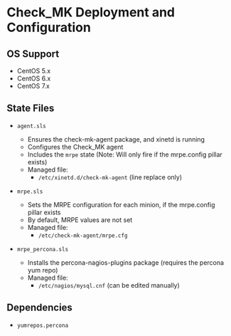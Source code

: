 # Check_MK Deployment and Configuration 


## OS Support

* CentOS 5.x
* CentOS 6.x
* CentOS 7.x


## State Files

* `agent.sls`

    * Ensures the check-mk-agent package, and xinetd is running
    * Configures the Check_MK agent
    * Includes the `mrpe` state (Note: Will only fire if the mrpe.config pillar exists)
    * Managed file:
        * `/etc/xinetd.d/check-mk-agent` (line replace only)

* `mrpe.sls`

    * Sets the MRPE configuration for each minion, if the mrpe.config pillar exists
    * By default, MRPE values are not set
    * Managed file:
        * `/etc/check-mk-agent/mrpe.cfg`

* `mrpe_percona.sls`

    * Installs the percona-nagios-plugins package (requires the percona yum repo)
    * Managed file:
        * `/etc/nagios/mysql.cnf` (can be edited manually)


## Dependencies

* `yumrepos.percona`
